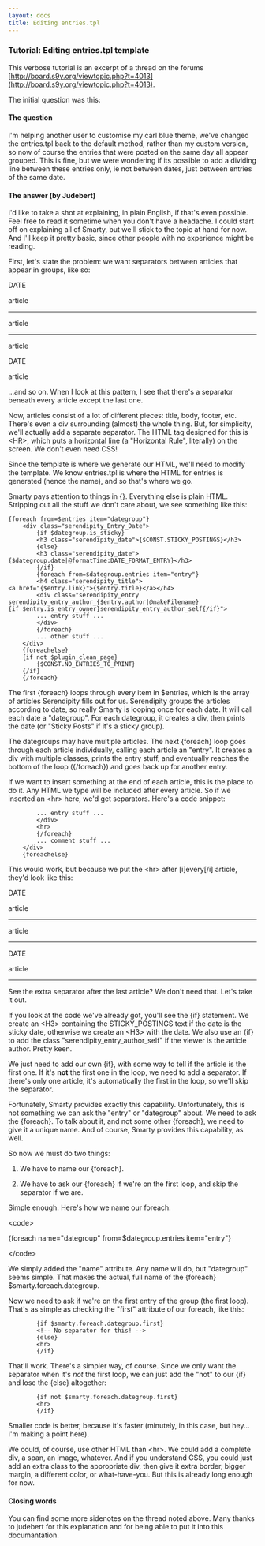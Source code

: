 ```yaml
---
layout: docs
title: Editing entries.tpl
---
```


### Tutorial: Editing entries.tpl template

This verbose tutorial is an excerpt of a thread on the forums [http://board.s9y.org/viewtopic.php?t=4013](http://board.s9y.org/viewtopic.php?t=4013).

The initial question was this:

#### The question

I'm helping another user to customise my carl blue theme, we've changed the entries.tpl back to the default method, rather than my custom version, so now of course the entries that were posted on the same day all appear grouped. This is fine, but we were wondering if its possible to add a dividing line between these entries only, ie not between dates, just between entries of the same date.

#### The answer (by Judebert)

I'd like to take a shot at explaining, in plain English, if that's even possible. Feel free to read it sometime when you don't have a headache. I could start off on explaining all of Smarty, but we'll stick to the topic at hand for now. And I'll keep it pretty basic, since other people with no experience might be reading.

First, let's state the problem: we want separators between articles that appear in groups, like so:

DATE

article

* * * * *

article

* * * * *

article

DATE

article

...and so on. When I look at this pattern, I see that there's a separator beneath every article except the last one.

Now, articles consist of a lot of different pieces: title, body, footer, etc. There's even a div surrounding (almost) the whole thing. But, for simplicity, we'll actually add a separate separator. The HTML tag designed for this is \<HR\>, which puts a horizontal line (a "Horizontal Rule", literally) on the screen. We don't even need CSS!

Since the template is where we generate our HTML, we'll need to modify the template. We know entries.tpl is where the HTML for entries is generated (hence the name), and so that's where we go.

Smarty pays attention to things in {}. Everything else is plain HTML. Stripping out all the stuff we don't care about, we see something like this:

```
{foreach from=$entries item="dategroup"}
    <div class="serendipity_Entry_Date">
        {if $dategroup.is_sticky}
        <h3 class="serendipity_date">{$CONST.STICKY_POSTINGS}</h3>
        {else}
        <h3 class="serendipity_date">
{$dategroup.date|@formatTime:DATE_FORMAT_ENTRY}</h3>
        {/if}
        {foreach from=$dategroup.entries item="entry"}
        <h4 class="serendipity_title">
<a href="{$entry.link}">{$entry.title}</a></h4>
        <div class="serendipity_entry
serendipity_entry_author_{$entry.author|@makeFilename}
{if $entry.is_entry_owner}serendipity_entry_author_self{/if}">
        ... entry stuff ...
        </div>
        {/foreach}
        ... other stuff ...
    </div>
    {foreachelse}
    {if not $plugin_clean_page}
        {$CONST.NO_ENTRIES_TO_PRINT}
    {/if}
    {/foreach}
```

The first {foreach} loops through every item in \$entries, which is the array of articles Serendipity fills out for us. Serendipity groups the articles according to date, so really Smarty is looping once for each date. It will call each date a "dategroup". For each dategroup, it creates a div, then prints the date (or "Sticky Posts" if it's a sticky group).

The dategroups may have multiple articles. The next {foreach} loop goes through each article individually, calling each article an "entry". It creates a div with multiple classes, prints the entry stuff, and eventually reaches the bottom of the loop ({/foreach}) and goes back up for another entry.

If we want to insert something at the end of each article, this is the place to do it. Any HTML we type will be included after every article. So if we inserted an \<hr\> here, we'd get separators. Here's a code snippet:

```
        ... entry stuff ...
        </div>
        <hr>
        {/foreach}
        ... comment stuff ...
    </div>
    {foreachelse}
```

This would work, but because we put the \<hr\> after [i]every[/i] article, they'd look like this:

DATE

article

* * * * *

article

* * * * *

DATE

article

* * * * *

See the extra separator after the last article? We don't need that. Let's take it out.

If you look at the code we've already got, you'll see the {if} statement. We create an \<H3\> containing the STICKY\_POSTINGS text if the date is the sticky date, otherwise we create an \<H3\> with the date. We also use an {if} to add the class "serendipity\_entry\_author\_self" if the viewer is the article author. Pretty keen.

We just need to add our own {if}, with some way to tell if the article is the first one. If it's **not** the first one in the loop, we need to add a separator. If there's only one article, it's automatically the first in the loop, so we'll skip the separator.

Fortunately, Smarty provides exactly this capability. Unfortunately, this is not something we can ask the "entry" or "dategroup" about. We need to ask the {foreach}. To talk about it, and not some other {foreach}, we need to give it a unique name. And of course, Smarty provides this capability, as well.

So now we must do two things:

1) We have to name our {foreach}.

2) We have to ask our {foreach} if we're on the first loop, and skip the separator if we are.

Simple enough. Here's how we name our foreach:

\<code\>

{foreach name="dategroup" from=\$dategroup.entries item="entry"}

\</code\>

We simply added the "name" attribute. Any name will do, but "dategroup" seems simple. That makes the actual, full name of the {foreach} \$smarty.foreach.dategroup.

Now we need to ask if we're on the first entry of the group (the first loop). That's as simple as checking the "first" attribute of our foreach, like this:

```
        {if $smarty.foreach.dategroup.first}
        <!-- No separator for this! -->
        {else}
        <hr>
        {/if}
```

That'll work. There's a simpler way, of course. Since we only want the separator when it's *not* the first loop, we can just add the "not" to our {if} and lose the {else} altogether:

```
        {if not $smarty.foreach.dategroup.first}
        <hr>
        {/if}
```

Smaller code is better, because it's faster (minutely, in this case, but hey... I'm making a point here).

We could, of course, use other HTML than \<hr\>. We could add a complete div, a span, an image, whatever. And if you understand CSS, you could just add an extra class to the appropriate div, then give it extra border, bigger margin, a different color, or what-have-you. But this is already long enough for now.

#### Closing words

You can find some more sidenotes on the thread noted above. Many thanks to judebert for this explanation and for being able to put it into this documantation.
